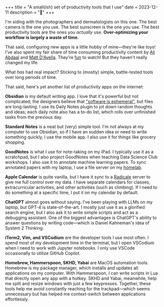 +++
title = "A small(ish) set of productivity tools that I use"
date = 2023-12-11
description = "🌱"
+++

I'm siding with the photographers and dermatologists on this one. The best camera is the one you use. The best sunscreen is the one you use. The best productivity tools are the ones you *actually* use. **Over-optimizing your workflow is largely a waste of time.**

That said, configuring new apps is a little hobby of mine—they're like toys! I've also spent my fair share of time consuming productivity content by [Ali Abdaal](https://www.youtube.com/@aliabdaal) and [Matt D'Avella](https://www.youtube.com/@mattdavella/). They're [fun](https://nesslabs.com/productivity-porn) to watch! But they haven't really changed my life.

What *has* had real impact? Sticking to (mostly) simple, battle-tested tools over long periods of time.

That said, here's yet another list of productivity apps on the internet:

**Obsidian** is my default writing app. I love that it's powerful but not complicated; the designers believe that ["software is ephemeral"](https://stephango.com/file-over-app), but files are long-lasting. I use its Daily Notes plugin to jot down random thoughts and ideas; each daily note also has a to-do list, which rolls over unfinished tasks from the previous day.

**Standard Notes** is a neat but (very) simple tool. I'm not always at my computer to use Obsidian, so if I have an sudden idea or need to write something quickly, I use the mobile app. I also use it for things like grocery shopping.

**GoodNotes** is what I use for note-taking on my iPad. I typically use it as a scratchpad, but I also project GoodNotes when teaching Data Science Club workshops. I also use it to annotate machine learning papers. To sync annotated papers with my laptop, I use a file server on my [homelab](/blog/in-praise-of-the-homelab).

**Apple Calendar** is quite vanilla, but I have it sync to a [Radicale](https://radicale.org/master.html) server to give me full control over my data. I have separate calendars for classes, extracurricular activities, and other activities (such as climbing). If I need to do something at a specific time, I put it on my calendar by default.

**ChatGPT** almost goes without saying. I've been playing with LLMs on my laptop, but GPT-4 is state-of-the-art. I mostly just use it as a glorified search engine, but I also ask it to write simple scripts and act as a debugging assistant. One of the biggest advantages is ChatGPT's ability to answer questions by writing code—which is Daniel Kahneman's idea of System 2 Thinking.

**iTerm2, Vim, and VSCodium** are the developer tools I use most often. I spend most of my development time in the terminal, but I open VSCodium when I need to work with Jupyter notebooks. I only use VSCode occasionally to utilize GitHub Copilot.

**Homebrew, Hammerspoon, SKHD, Yabai** are MacOS automation tools. Homebrew is my package manager, which installs and updates all applications on my computer. With Hammerspoon, I can write scripts in Lua that directly open any app with a hotkey. SKHD and Yabai, meanwhile, help me split and resize windows with just a few keypresses. Together, these tools help me avoid constantly reaching for the trackpad—which seems unnecessary but has helped me context-switch between applications effortlessly.
